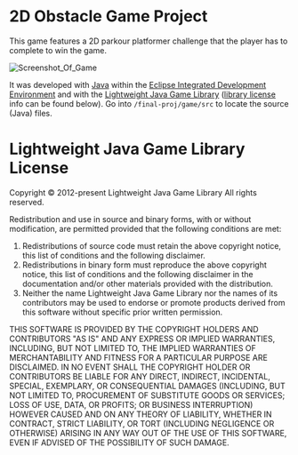 # 2D Obstacle Game Project
This game features a 2D parkour platformer challenge that the player has to complete to win the game. 

![Screenshot_Of_Game](https://github.com/JessHua159/2D-Obstacle-Game-Project/blob/master/Screenshot_Of_Game.PNG)

It was developed with [Java](https://www.java.com/en/) within the [Eclipse Integrated Development Environment](https://www.eclipse.org/ide/) and with the [Lightweight Java Game Library](https://www.lwjgl.org/) ([library license](https://www.lwjgl.org/license) info can be found below). Go into `/final-proj/game/src` to locate the source (Java) files.

# Lightweight Java Game Library License
Copyright © 2012-present Lightweight Java Game Library
All rights reserved.

Redistribution and use in source and binary forms, with or without modification, are permitted provided that the following conditions are met:

1. Redistributions of source code must retain the above copyright notice, this list of conditions and the following disclaimer.
2. Redistributions in binary form must reproduce the above copyright notice, this list of conditions and the following disclaimer in the documentation and/or other materials provided with the distribution.
3. Neither the name Lightweight Java Game Library nor the names of its contributors may be used to endorse or promote products derived from this software without specific prior written permission.

THIS SOFTWARE IS PROVIDED BY THE COPYRIGHT HOLDERS AND CONTRIBUTORS "AS IS" AND ANY EXPRESS OR IMPLIED WARRANTIES, INCLUDING, BUT NOT LIMITED TO, THE IMPLIED WARRANTIES OF MERCHANTABILITY AND FITNESS FOR A PARTICULAR PURPOSE ARE DISCLAIMED. IN NO EVENT SHALL THE COPYRIGHT HOLDER OR CONTRIBUTORS BE LIABLE FOR ANY DIRECT, INDIRECT, INCIDENTAL, SPECIAL, EXEMPLARY, OR CONSEQUENTIAL DAMAGES (INCLUDING, BUT NOT LIMITED TO, PROCUREMENT OF SUBSTITUTE GOODS OR SERVICES; LOSS OF USE, DATA, OR PROFITS; OR BUSINESS INTERRUPTION) HOWEVER CAUSED AND ON ANY THEORY OF LIABILITY, WHETHER IN CONTRACT, STRICT LIABILITY, OR TORT (INCLUDING NEGLIGENCE OR OTHERWISE) ARISING IN ANY WAY OUT OF THE USE OF THIS SOFTWARE, EVEN IF ADVISED OF THE POSSIBILITY OF SUCH DAMAGE.
